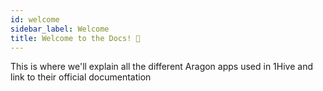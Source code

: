 ```yaml
---
id: welcome
sidebar_label: Welcome 
title: Welcome to the Docs! 🎉
---
```


This is where we'll explain all the different Aragon apps used in 1Hive and link to their official documentation



<br>




